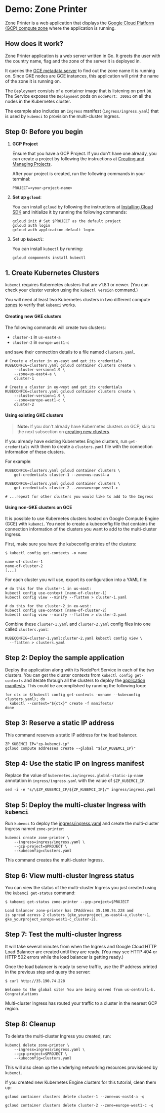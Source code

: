 # Demo: Zone Printer

Zone Printer is a web application that displays the
[Google Cloud Platform (GCP) compute zone](https://cloud.google.com/compute/docs/regions-zones/)
where the application is running.

## How does it work?

Zone Printer application is a web server written in Go. It greets the user
with the country name, flag and the zone of the server it is deployed in.

It queries the [GCE metadata
server](https://cloud.google.com/compute/docs/storing-retrieving-metadata) to
find out the zone name it is running on. Since GKE nodes are GCE instances, this
application will print the name of the zone it is running on.

The `Deployment` consists of a container image that is listening on port `80`.
The Service exposes the `Deployment` pods on `nodePort: 30061` on all the nodes
in the Kubernetes cluster.

The example also includes an `Ingress` manifest (`ingress/ingress.yaml`) that is
used by `kubemci` to provision the multi-cluster Ingress.

## Step 0: Before you begin

1. **GCP Project**

    Ensure that you have a GCP Project. If you don't have one already,
    you can create a project by following the instructions at
    [Creating and Managing Projects](https://cloud.google.com/resource-manager/docs/creating-managing-projects).

    After your project is created, run the following commands in your
    terminal:

    ```shell
    PROJECT=<your-project-name>
    ```

2. **Set up `gcloud`**:

    You can install `gcloud` by following the instructions at
    [Installing Cloud SDK](https://cloud.google.com/sdk/downloads) and
    initialize it by running the following commands:

    ```shell
    gcloud init # Set $PROJECT as the default project
    gcloud auth login
    gcloud auth application-default login
    ```

3. Set up **`kubectl`**:

    You can install `kubectl` by running:

    ```shell
    gcloud components install kubectl
    ```

## 1. Create Kubernetes Clusters

`kubemci` requires Kubernetes clusters that are v1.8.1 or newer. (You can check
your cluster version using the `kubectl version` command.)

You will need at least two Kubernetes clusters in two different compute [zones]
to verify that `kubemci` works.

[zones]: https://cloud.google.com/compute/docs/regions-zones/

#### Creating new GKE clusters

The following commands will create two clusters:

- `cluster-1` in `us-east4-a`
- `cluster-2` in `europe-west1-c`

and save their connection details to a file named `clusters.yaml`.

```shell
# Create a cluster in us-east and get its credentials
KUBECONFIG=clusters.yaml gcloud container clusters create \
    --cluster-version=1.9 \
    --zone=us-east4-a \
    cluster-1

# Create a cluster in eu-west and get its credentials
KUBECONFIG=clusters.yaml gcloud container clusters create \
    --cluster-version=1.9 \
    --zone=europe-west1-c \
    cluster-2
```

#### Using existing GKE clusters

> **Note:** If you don't already have Kubernetes clusters on GCP, skip to the
next subsection on [creating new clusters](#creating-new-gke-clusters).

If you already have existing Kubernetes Engine clusters, run `get-credentials`
with them to create a `clusters.yaml` file with the connection information of
these clusters.

For example:

```shell
KUBECONFIG=clusters.yaml gcloud container clusters \
    get-credentials cluster-1 --zone=us-east4-a

KUBECONFIG=clusters.yaml gcloud container clusters \
    get-credentials cluster-2 --zone=europe-west1-c

# ...repeat for other clusters you would like to add to the Ingress
```

#### Using non-GKE clusters on GCE

It is possible to use Kubernetes clusters hosted on Google Compute Engine (GCE)
with `kubemci`. You need to create a kubeconfig file that contains the
connection information of the clusters you want to add to the multi-cluster Ingress.

First, make sure you have the kubeconfig entries of the clusters:

```shell
$ kubectl config get-contexts -o name

name-of-cluster-1
name-of-cluster-2
[...]
```

For each cluster you will use, export its configuration into a YAML file:

```shell
# do this for the cluster-1 in us-east:
kubectl config use-context [name-of-cluster-1]
kubectl config view --minify --flatten > cluster-1.yaml

# do this for the cluster-2 in eu-west:
kubectl config use-context [name-of-cluster-2]
kubectl config view --minify --flatten > cluster-2.yaml
```

Combine these `cluster-1.yaml` and `cluster-2.yaml` config files into one called `clusters.yaml`:

```shell
KUBECONFIG=cluster-1.yaml:cluster-2.yaml kubectl config view \
  --flatten > clusters.yaml
```

## Step 2: Deploy the sample application

Deploy the application along with its NodePort Service in each of the two
clusters. You can get the cluster contexts from `kubectl config get-contexts`
and iterate through all the clusters to deploy the [application
manifests](./manifests/). This could be accomplished by running the following loop:

```shell
for ctx in $(kubectl config get-contexts -o=name --kubeconfig clusters.yaml); do
  kubectl --context="${ctx}" create -f manifests/
done
```

## Step 3: Reserve a static IP address

This command reserves a static IP address for the load balancer.

```shell
ZP_KUBEMCI_IP="zp-kubemci-ip"
gcloud compute addresses create --global "${ZP_KUBEMCI_IP}"
```

## Step 4: Use the static IP on Ingress manifest

Replace the value of `kubernetes.io/ingress.global-static-ip-name`
annotation in `ingress/ingress.yaml` with the value of `$ZP_KUBEMCI_IP`.

```shell
sed -i -e "s/\$ZP_KUBEMCI_IP/${ZP_KUBEMCI_IP}/" ingress/ingress.yaml
```

## Step 5: Deploy the multi-cluster Ingress with `kubemci`

Run `kubemci` to deploy the [ingress/ingress.yaml](./ingress/ingress.yaml) and
create the multi-cluster Ingress named `zone-printer`:

```shell
kubemci create zone-printer \
    --ingress=ingress/ingress.yaml \
    --gcp-project=$PROJECT \
    --kubeconfig=clusters.yaml
```

This command creates the multi-cluster Ingress.

## Step 6: View multi-cluster Ingress status

You can view the status of the multi-cluster Ingress you just created using the
`kubemci get-status` command:

```shell
$ kubemci get-status zone-printer --gcp-project=$PROJECT

Load balancer zone-printer has IPAddress 35.190.74.228 and
is spread across 2 clusters (gke_yourproject_us-east4-a_cluster-1,
gke_yourproject_europe-west1-c_cluster-2).
```

## Step 7: Test the multi-cluster Ingress

It will take several minutes from when the Ingress and Google Cloud HTTP Load
Balancer are created until they are ready. (You may see HTTP 404 or HTTP 502
errors while the load balancer is getting ready.)

Once the load balancer is ready to serve traffic, use the IP address printed
in the previous step and query the server:

```shell
$ curl http://35.190.74.228

Welcome to the global site! You are being served from us-central1-b.
Congratulations
```

Multi-cluster Ingress has routed your traffic to a cluster in the nearest
GCP region.

## Step 8: Cleanup

To delete the multi-cluster Ingress you created, run:

```shell
kubemci delete zone-printer \
    --ingress=ingress/ingress.yaml \
    --gcp-project=$PROJECT \
    --kubeconfig=clusters.yaml
```

This will also clean up the underlying networking resources provisioned by
`kubemci`.

If you created new Kubernetes Engine clusters for this tutorial, clean them up:

```shell
gcloud container clusters delete cluster-1 --zone=us-east4-a -q

gcloud container clusters delete cluster-2 --zone=europe-west1-c -q
```
